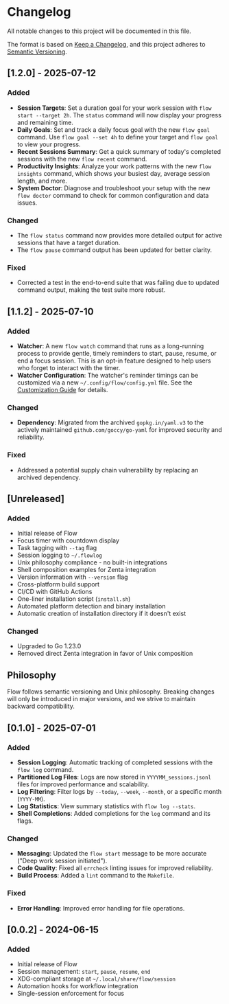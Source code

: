 # Changelog

All notable changes to this project will be documented in this file.

The format is based on [Keep a Changelog](https://keepachangelog.com/en/1.0.0/),
and this project adheres to [Semantic Versioning](https://semver.org/spec/v2.0.0.html).

## [1.2.0] - 2025-07-12

### Added

- **Session Targets**: Set a duration goal for your work session with `flow start --target 2h`. The `status` command will now display your progress and remaining time.
- **Daily Goals**: Set and track a daily focus goal with the new `flow goal` command. Use `flow goal --set 4h` to define your target and `flow goal` to view your progress.
- **Recent Sessions Summary**: Get a quick summary of today's completed sessions with the new `flow recent` command.
- **Productivity Insights**: Analyze your work patterns with the new `flow insights` command, which shows your busiest day, average session length, and more.
- **System Doctor**: Diagnose and troubleshoot your setup with the new `flow doctor` command to check for common configuration and data issues.

### Changed

- The `flow status` command now provides more detailed output for active sessions that have a target duration.
- The `flow pause` command output has been updated for better clarity.

### Fixed

- Corrected a test in the end-to-end suite that was failing due to updated command output, making the test suite more robust.

## [1.1.2] - 2025-07-10

### Added

- **Watcher**: A new `flow watch` command that runs as a long-running process to provide gentle, timely reminders to start, pause, resume, or end a focus session. This is an opt-in feature designed to help users who forget to interact with the timer.
- **Watcher Configuration**: The watcher's reminder timings can be customized via a new `~/.config/flow/config.yml` file. See the [Customization Guide](docs/CUSTOMIZATION.md) for details.

### Changed

- **Dependency**: Migrated from the archived `gopkg.in/yaml.v3` to the actively maintained `github.com/goccy/go-yaml` for improved security and reliability.

### Fixed

- Addressed a potential supply chain vulnerability by replacing an archived dependency.

## [Unreleased]

### Added

- Initial release of Flow
- Focus timer with countdown display
- Task tagging with `--tag` flag
- Session logging to `~/.flowlog`
- Unix philosophy compliance - no built-in integrations
- Shell composition examples for Zenta integration
- Version information with `--version` flag
- Cross-platform build support
- CI/CD with GitHub Actions
- One-liner installation script (`install.sh`)
- Automated platform detection and binary installation
- Automatic creation of installation directory if it doesn't exist

### Changed

- Upgraded to Go 1.23.0
- Removed direct Zenta integration in favor of Unix composition

## Philosophy

Flow follows semantic versioning and Unix philosophy. Breaking changes will only be introduced in major versions, and we strive to maintain backward compatibility.

## [0.1.0] - 2025-07-01

### Added

- **Session Logging**: Automatic tracking of completed sessions with the `flow log` command.
- **Partitioned Log Files**: Logs are now stored in `YYYYMM_sessions.jsonl` files for improved performance and scalability.
- **Log Filtering**: Filter logs by `--today`, `--week`, `--month`, or a specific month (`YYYY-MM`).
- **Log Statistics**: View summary statistics with `flow log --stats`.
- **Shell Completions**: Added completions for the `log` command and its flags.

### Changed

- **Messaging**: Updated the `flow start` message to be more accurate ("Deep work session initiated").
- **Code Quality**: Fixed all `errcheck` linting issues for improved reliability.
- **Build Process**: Added a `lint` command to the `Makefile`.

### Fixed

- **Error Handling**: Improved error handling for file operations.

## [0.0.2] - 2024-06-15

### Added

- Initial release of Flow
- Session management: `start`, `pause`, `resume`, `end`
- XDG-compliant storage at `~/.local/share/flow/session`
- Automation hooks for workflow integration
- Single-session enforcement for focus
